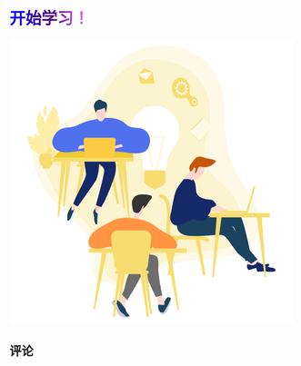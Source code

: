  <h1 style="
            /* font-size: 20px; */
            font-weight: bold;
            background: linear-gradient(to right, #0000ff, #4b0082, #ee82ee);
            -webkit-background-clip: text;
            -webkit-text-fill-color: transparent;
            display: inline-block;
        ">
            开始学习！
        </h1>

<img src="./public/学习.png" alt="">
<prompt/>

## 评论
<Giscus />

